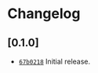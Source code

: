 # Changelog

## \[0.1.0]

- [`67b0218`](https://www.github.com/tauri-apps/tauri-invoke-http/commit/67b02182cc122af0afaa9e0b2fcb715908ab73e9) Initial release.
